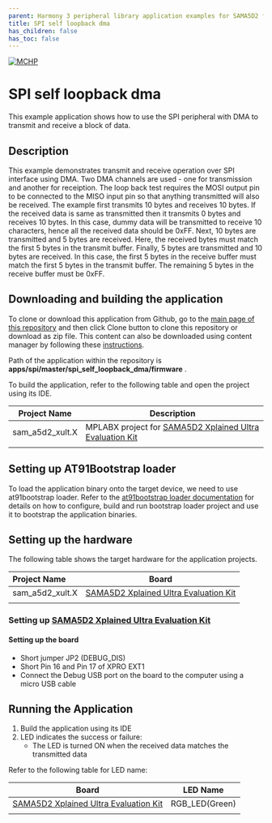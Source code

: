 ```yaml
---
parent: Harmony 3 peripheral library application examples for SAMA5D2 family
title: SPI self loopback dma 
has_children: false
has_toc: false
---
```


[![MCHP](https://www.microchip.com/ResourcePackages/Microchip/assets/dist/images/logo.png)](https://www.microchip.com)

# SPI self loopback dma

This example application shows how to use the SPI peripheral with DMA to transmit and receive a block of data.

## Description

This example demonstrates transmit and receive operation over SPI interface using DMA. Two DMA channels are used - one for transmission and another for receiption. The loop back test requires the MOSI output pin to be connected to the MISO input pin so that anything transmitted will also be received.
The example first transmits 10 bytes and receives 10 bytes. If the received data is same as transmitted then it transmits 0 bytes and receives 10 bytes. In this case, dummy data will be transmitted to receive 10 characters, hence all the received data should be 0xFF. Next, 10 bytes are transmitted and 5 bytes are received. Here, the received bytes must match the first 5 bytes in the transmit buffer. Finally, 5 bytes are transmitted and 10 bytes are received. In this case, the first 5 bytes in the receive buffer must match the first 5 bytes in the transmit buffer. The remaining 5 bytes in the receive buffer must be 0xFF.

## Downloading and building the application

To clone or download this application from Github, go to the [main page of this repository](https://github.com/Microchip-MPLAB-Harmony/csp_apps_sam_a5d2) and then click Clone button to clone this repository or download as zip file.
This content can also be downloaded using content manager by following these [instructions](https://github.com/Microchip-MPLAB-Harmony/contentmanager/wiki).

Path of the application within the repository is **apps/spi/master/spi_self_loopback_dma/firmware** .

To build the application, refer to the following table and open the project using its IDE.

| Project Name      | Description                                    |
| ----------------- | ---------------------------------------------- |
| sam_a5d2_xult.X | MPLABX project for [SAMA5D2 Xplained Ultra Evaluation Kit](https://www.microchip.com/DevelopmentTools/ProductDetails/ATSAMA5D2C-XULT) |
|||

## Setting up AT91Bootstrap loader

To load the application binary onto the target device, we need to use at91bootstrap loader. Refer to the [at91bootstrap loader documentation](../../docs/readme_bootstrap.md) for details on how to configure, build and run bootstrap loader project and use it to bootstrap the application binaries.

## Setting up the hardware

The following table shows the target hardware for the application projects.

| Project Name| Board|
|:---------|:---------:|
| sam_a5d2_xult.X | [SAMA5D2 Xplained Ultra Evaluation Kit](https://www.microchip.com/DevelopmentTools/ProductDetails/ATSAMA5D2C-XULT) |
|||

### Setting up [SAMA5D2 Xplained Ultra Evaluation Kit](https://www.microchip.com/DevelopmentTools/ProductDetails/ATSAMA5D2C-XULT)

#### Setting up the board

- Short jumper JP2 (DEBUG_DIS)
- Short Pin 16 and Pin 17 of XPRO EXT1
- Connect the Debug USB port on the board to the computer using a micro USB cable

## Running the Application

1. Build the application using its IDE
2. LED indicates the success or failure:
    - The LED is turned ON when the received data matches the transmitted data

Refer to the following table for LED name:

| Board      | LED Name                                    |
| ----------------- | ---------------------------------------------- |
| [SAMA5D2 Xplained Ultra Evaluation Kit](https://www.microchip.com/DevelopmentTools/ProductDetails/ATSAMA5D2C-XULT) |RGB_LED(Green)  |
|||
